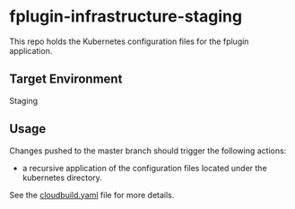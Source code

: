 # fplugin-infrastructure-staging

This repo holds the Kubernetes configuration files for the fplugin application.

## Target Environment

Staging

## Usage

Changes pushed to the master branch should trigger the following actions:

 - a recursive application of the configuration files located under the kubernetes directory.

See the [cloudbuild.yaml](cloudbuild.yaml) file for more details.

